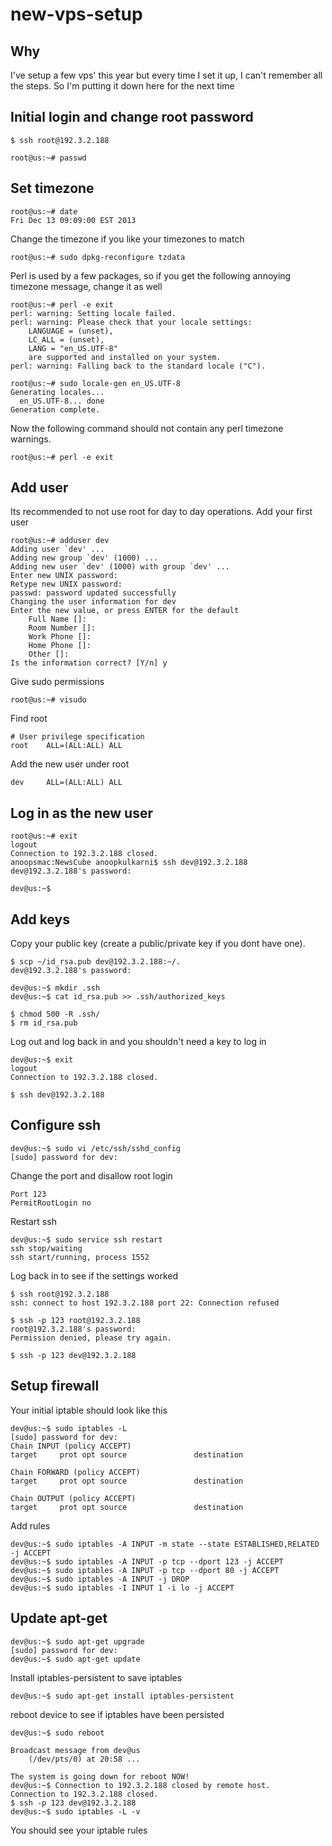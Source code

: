 new-vps-setup
=============

## Why

I've setup a few vps' this year but every time I set it up, I can't remember all the steps. So I'm putting it down here for the next time

## Initial login and change root password

`$ ssh root@192.3.2.188`

`root@us:~# passwd`

## Set timezone

```
root@us:~# date
Fri Dec 13 09:09:00 EST 2013
```

Change the timezone if you like your timezones to match

`root@us:~# sudo dpkg-reconfigure tzdata`

Perl is used by a few packages, so if you get the following annoying timezone message, change it as well

```
root@us:~# perl -e exit
perl: warning: Setting locale failed.
perl: warning: Please check that your locale settings:
	LANGUAGE = (unset),
	LC_ALL = (unset),
	LANG = "en_US.UTF-8"
    are supported and installed on your system.
perl: warning: Falling back to the standard locale ("C").
```

```
root@us:~# sudo locale-gen en_US.UTF-8
Generating locales...
  en_US.UTF-8... done
Generation complete.
```

Now the following command should not contain any perl timezone warnings.

`root@us:~# perl -e exit`

## Add user

Its recommended to not use root for day to day operations. Add your first user

```
root@us:~# adduser dev
Adding user `dev' ...
Adding new group `dev' (1000) ...
Adding new user `dev' (1000) with group `dev' ...
Enter new UNIX password:
Retype new UNIX password:
passwd: password updated successfully
Changing the user information for dev
Enter the new value, or press ENTER for the default
	Full Name []: 
	Room Number []:
	Work Phone []:
	Home Phone []:
	Other []:
Is the information correct? [Y/n] y
```

Give sudo permissions

```
root@us:~# visudo
```

Find root

```
# User privilege specification
root    ALL=(ALL:ALL) ALL
```
Add the new user under root
```
dev     ALL=(ALL:ALL) ALL
```

## Log in as the new user

```
root@us:~# exit
logout
Connection to 192.3.2.188 closed.
anoopsmac:NewsCube anoopkulkarni$ ssh dev@192.3.2.188
dev@192.3.2.188's password:

dev@us:~$
```

## Add keys

Copy your public key (create a public/private key if you dont have one).

```
$ scp ~/id_rsa.pub dev@192.3.2.188:~/.
dev@192.3.2.188's password:

dev@us:~$ mkdir .ssh
dev@us:~$ cat id_rsa.pub >> .ssh/authorized_keys

$ chmod 500 -R .ssh/
$ rm id_rsa.pub
```
Log out and log back in and you shouldn't need a key to log in
```
dev@us:~$ exit
logout
Connection to 192.3.2.188 closed.

$ ssh dev@192.3.2.188
```

## Configure ssh
```
dev@us:~$ sudo vi /etc/ssh/sshd_config
[sudo] password for dev:
```
Change the port and disallow root login
```
Port 123
PermitRootLogin no
```
Restart ssh
```
dev@us:~$ sudo service ssh restart
ssh stop/waiting
ssh start/running, process 1552
```
Log back in to see if the settings worked
```
$ ssh root@192.3.2.188
ssh: connect to host 192.3.2.188 port 22: Connection refused

$ ssh -p 123 root@192.3.2.188
root@192.3.2.188's password:
Permission denied, please try again.

$ ssh -p 123 dev@192.3.2.188
```

## Setup firewall
Your initial iptable should look like this
```
dev@us:~$ sudo iptables -L
[sudo] password for dev:
Chain INPUT (policy ACCEPT)
target     prot opt source               destination

Chain FORWARD (policy ACCEPT)
target     prot opt source               destination

Chain OUTPUT (policy ACCEPT)
target     prot opt source               destination
```

Add rules
```
dev@us:~$ sudo iptables -A INPUT -m state --state ESTABLISHED,RELATED -j ACCEPT
dev@us:~$ sudo iptables -A INPUT -p tcp --dport 123 -j ACCEPT
dev@us:~$ sudo iptables -A INPUT -p tcp --dport 80 -j ACCEPT
dev@us:~$ sudo iptables -A INPUT -j DROP
dev@us:~$ sudo iptables -I INPUT 1 -i lo -j ACCEPT
```

## Update apt-get
```
dev@us:~$ sudo apt-get upgrade
[sudo] password for dev:
dev@us:~$ sudo apt-get update
```
Install iptables-persistent to save iptables
```
dev@us:~$ sudo apt-get install iptables-persistent
```
reboot device to see if iptables have been persisted
```
dev@us:~$ sudo reboot

Broadcast message from dev@us
	(/dev/pts/0) at 20:58 ...

The system is going down for reboot NOW!
dev@us:~$ Connection to 192.3.2.188 closed by remote host.
Connection to 192.3.2.188 closed.
$ ssh -p 123 dev@192.3.2.188
dev@us:~$ sudo iptables -L -v
```
You should see your iptable rules


